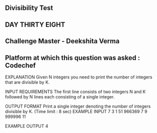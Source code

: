 ## Divisibility Test  
## DAY THIRTY EIGHT
## Challenge Master - Deekshita Verma 
## Platform at which this question was asked : Codechef

EXPLANATION
Given N integers you need to print the number of integers that are divisible by K.

INPUT REQUIREMENTS
The first line consists of two integers N and K followed by N lines each consisting of a single integer.

OUTPUT FORMAT
Print a single integer denoting the number of integers divisible by K.
(Time limit : 8 sec)
EXAMPLE INPUT
7 3
1
51
966369
7
9
999996
11

EXAMPLE OUTPUT
4

